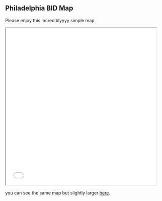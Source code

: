 ## Philadelphia BID Map

Please enjoy this incrediblyyyy simple map


<iframe src="bids.html" height="500" width="95%"></iframe>

you can see the same map but slightly larger [here](bids.html).
